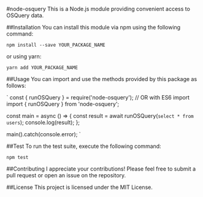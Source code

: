 #node-osquery
This is a Node.js module providing convenient access to OSQuery data.

##Installation
You can install this module via npm using the following command:

`
npm install --save YOUR_PACKAGE_NAME
`

or using yarn:

`
yarn add YOUR_PACKAGE_NAME
`

##Usage
You can import and use the methods provided by this package as follows:

`
const { runOSQuery } = require('node-osquery');
// OR with ES6 import
import { runOSQuery } from 'node-osquery';

const main = async () => {
const result = await runOSQuery(`select * from users`);
console.log(result);
};

main().catch(console.error);
`

##Test
To run the test suite, execute the following command:

`
npm test
`

##Contributing
I appreciate your contributions! Please feel free to submit a pull request or open an issue on the repository.

##License
This project is licensed under the MIT License.
